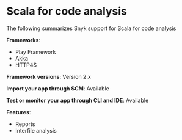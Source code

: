 # Scala for code analysis

The following summarizes Snyk support for Scala for code analysis

**Frameworks**:&#x20;

* Play Framework
* Akka
* HTTP4S

**Framework versions**: Version 2.x

**Import your app through SCM**: Available

**Test or monitor your app through CLI and IDE**: Available

**Features**:&#x20;

* Reports
* Interfile analysis
